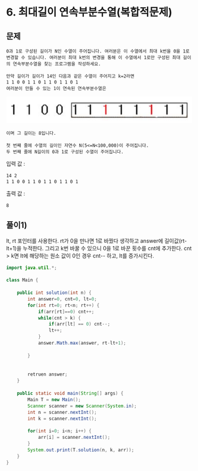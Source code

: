 # 6. 최대길이 연속부분수열(복합적문제)
## 문제
```
0과 1로 구성된 길이가 N인 수열이 주어집니다. 여러분은 이 수열에서 최대 k번을 0을 1로 변경할 수 있습니다. 여러분이 최대 k번의 변경을 통해 이 수열에서 1로만 구성된 최대 길이의 연속부분수열을 찾는 프로그램을 작성하세요.

만약 길이가 길이가 14인 다음과 같은 수열이 주어지고 k=2라면
1 1 0 0 1 1 0 1 1 0 1 1 0 1
여러분이 만들 수 있는 1이 연속된 연속부분수열은
```

<img src="/algorithm/inflearn_java_풀이/img/3-6문제이미지.jpeg" width="500px">

```
이며 그 길이는 8입니다.

첫 번째 줄에 수열의 길이인 자연수 N(5<=N<100,000)이 주어집니다.
두 번째 줄에 N길이의 0과 1로 구성된 수열이 주어집니다.
```

입력 값 :
```
14 2
1 1 0 0 1 1 0 1 1 0 1 1 0 1

```

출력 값 :
```
8
```

## 풀이1)
lt, rt 포인터를 사용한다. rt가 0을 만나면 1로 바꿨다 생각하고 answer에 길이값(rt-lt+1)을 누적한다. 그리고 k번 바꿀 수 있으니 0을 1로 바꾼 횟수를 cnt에 추가한다. 
cnt > k면 lt에 해당하는 원소 값이 0인 경우 cnt-- 하고, lt를 증가시킨다.

```java
import java.util.*;

class Main {
    
	public int solution(int n) {
		int answer=0, cnt=0, lt=0;
		for(int rt=0; rt<n; rt++) {
		    if(arr[rt]==0) cnt++;
		    while(cnt > k) {
		        if(arr[lt] == 0) cnt--;
		        lt++;
		    }
		    answer.Math.max(answer, rt-lt+1);
		    
		}
		
		
		retruen answer;
	}

	public static void main(String[] args) {
		Main T = new Main();
		Scanner scanner = new Scanner(System.in);
		int n = scanner.nextInt();
		int k = scanner.nextInt();
		
		for(int i=0; i<n; i++) {
		    arr[i] = scanner.nextInt();
		}
		System.out.print(T.solution(n, k, arr));
	}
}
```